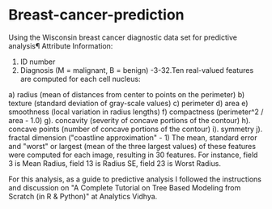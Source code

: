 # Breast-cancer-prediction
Using the Wisconsin breast cancer diagnostic data set for predictive analysis¶
Attribute Information:

1) ID number
2) Diagnosis (M = malignant, B = benign)
-3-32.Ten real-valued features are computed for each cell nucleus:

a) radius (mean of distances from center to points on the perimeter)
b) texture (standard deviation of gray-scale values)
c) perimeter
d) area
e) smoothness (local variation in radius lengths)
f) compactness (perimeter^2 / area - 1.0)
g). concavity (severity of concave portions of the contour)
h). concave points (number of concave portions of the contour)
i). symmetry
j). fractal dimension ("coastline approximation" - 1)
The mean, standard error and "worst" or largest (mean of the three largest values) of these features were computed for each image, resulting in 30 features. For instance, field 3 is Mean Radius, field 13 is Radius SE, field 23 is Worst Radius.

For this analysis, as a guide to predictive analysis I followed the instructions and discussion on "A Complete Tutorial on Tree Based Modeling from Scratch (in R & Python)" at Analytics Vidhya.
